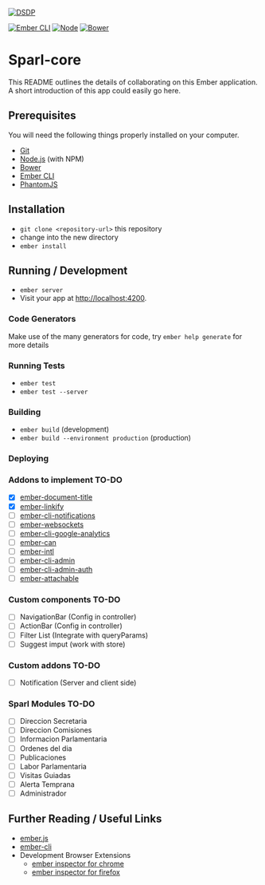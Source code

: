 [![DSDP](http://dsdp.hcdn.gob.ar/img/logo_spd.png)](http://dsdp.hcdn.gob.ar)

[![Ember CLI](https://img.shields.io/badge/Ember--cli-0.1.15-red.svg)](http://www.ember-cli.com/)
[![Node](https://img.shields.io/node/v/gh-badges.svg)](http://nodejs.org/)
[![Bower](https://img.shields.io/bower/v/bootstrap.svg)](http://bower.io/)


# Sparl-core

This README outlines the details of collaborating on this Ember application.
A short introduction of this app could easily go here.

## Prerequisites

You will need the following things properly installed on your computer.

* [Git](http://git-scm.com/)
* [Node.js](http://nodejs.org/) (with NPM)
* [Bower](http://bower.io/)
* [Ember CLI](http://www.ember-cli.com/)
* [PhantomJS](http://phantomjs.org/)

## Installation

* `git clone <repository-url>` this repository
* change into the new directory
* `ember install`

## Running / Development

* `ember server`
* Visit your app at [http://localhost:4200](http://localhost:4200).

### Code Generators

Make use of the many generators for code, try `ember help generate` for more details

### Running Tests

* `ember test`
* `ember test --server`

### Building

* `ember build` (development)
* `ember build --environment production` (production)

### Deploying

### Addons to implement TO-DO
- [X] [ember-document-title](https://github.com/paddle8/ember-document-title)
- [X] [ember-linkify](https://www.npmjs.com/package/ember-linkify)
- [ ] [ember-cli-notifications](https://www.npmjs.com/package/ember-cli-notifications)
- [ ] [ember-websockets](https://github.com/thoov/ember-websockets)
- [ ] [ember-cli-google-analytics](https://www.npmjs.com/package/ember-cli-google-analytics)
- [ ] [ember-can](https://www.npmjs.com/package/ember-can)
- [ ] [ember-intl](https://www.npmjs.com/package/ember-intl)
- [ ] [ember-cli-admin](https://www.npmjs.com/package/ember-cli-admin)
- [ ] [ember-cli-admin-auth](https://github.com/ember-admin/ember-cli-admin-auth)
- [ ] [ember-attachable](https://www.npmjs.com/package/ember-attachable)

### Custom components TO-DO
- [ ] NavigationBar (Config in controller)
- [ ] ActionBar (Config in controller)
- [ ] Filter List (Integrate with queryParams)
- [ ] Suggest imput (work with store)

### Custom addons TO-DO
- [ ] Notification (Server and client side)

### Sparl Modules TO-DO
- [ ] Direccion Secretaria
- [ ] Direccion Comisiones
- [ ] Informacion Parlamentaria
- [ ] Ordenes del dia
- [ ] Publicaciones
- [ ] Labor Parlamentaria
- [ ] Visitas Guiadas
- [ ] Alerta Temprana
- [ ] Administrador

## Further Reading / Useful Links

* [ember.js](http://emberjs.com/)
* [ember-cli](http://www.ember-cli.com/)
* Development Browser Extensions
  * [ember inspector for chrome](https://chrome.google.com/webstore/detail/ember-inspector/bmdblncegkenkacieihfhpjfppoconhi)
  * [ember inspector for firefox](https://addons.mozilla.org/en-US/firefox/addon/ember-inspector/)

